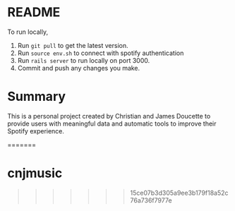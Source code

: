 # README

To run locally,
1. Run ```git pull``` to get the latest version.
2. Run ```source env.sh``` to connect with spotify authentication
3. Run ```rails server``` to run locally on port 3000.
4. Commit and push any changes you make.

# Summary

This is a personal project created by Christian and James Doucette to provide users with meaningful data and automatic tools to improve their Spotify experience.

=======
# cnjmusic
>>>>>>> 15ce07b3d305a9ee3b179f18a52c76a736f7977e
